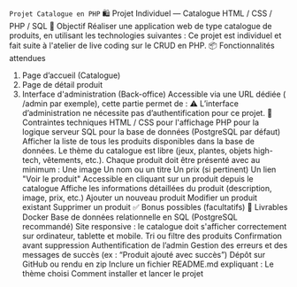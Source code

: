 ``Projet Catalogue en PHP``
🛍️ Projet Individuel — Catalogue HTML / CSS /
PHP / SQL
🎯 Objectif
Réaliser une application web de type catalogue de produits, en utilisant les technologies
suivantes :
Ce projet est individuel et fait suite à l'atelier de live coding sur le CRUD en PHP.
📦 Fonctionnalités attendues
1. Page d’accueil (Catalogue)
2. Page de détail produit
3. Interface d'administration (Back-office)
Accessible via une URL dédiée ( /admin par exemple), cette partie permet de :
⚠️ L’interface d’administration ne nécessite pas d’authentification pour ce projet.
🧱 Contraintes techniques
HTML / CSS pour l'affichage
PHP pour la logique serveur
SQL pour la base de données (PostgreSQL par défaut)
Afficher la liste de tous les produits disponibles dans la base de données.
Le thème du catalogue est libre (jeux, plantes, objets high-tech, vêtements, etc.).
Chaque produit doit être présenté avec au minimum :
Une image
Un nom ou un titre
Un prix (si pertinent)
Un lien "Voir le produit"
Accessible en cliquant sur un produit depuis le catalogue
Affiche les informations détaillées du produit (description, image, prix, etc.)
Ajouter un nouveau produit
Modifier un produit existant
Supprimer un produit
✅ Bonus possibles (facultatifs)
📅 Livrables
Docker
Base de données relationnelle en SQL (PostgreSQL recommandé)
Site responsive : le catalogue doit s'afficher correctement sur ordinateur, tablette et mobile.
Tri ou filtre des produits
Confirmation avant suppression
Authentification de l’admin
Gestion des erreurs et des messages de succès (ex : “Produit ajouté avec succès”)
Dépôt sur GitHub ou rendu en zip
Inclure un fichier README.md expliquant :
Le thème choisi
Comment installer et lancer le projet